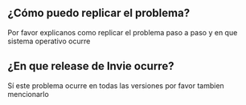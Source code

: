 ## ¿Cómo puedo replicar el problema?
Por favor explicanos como replicar el problema paso a paso y en que sistema operativo ocurre
## ¿En que release de Invie ocurre?
Sí este problema ocurre en todas las versiones por favor tambien mencionarlo
